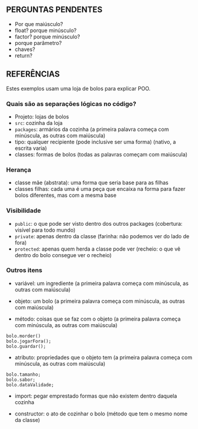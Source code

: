 ## PERGUNTAS PENDENTES

- Por que maiúsculo?
- float? porque minúsculo?
- factor? porque minúsculo?
- porque parâmetro?
- chaves?
- return?

## REFERÊNCIAS

Estes exemplos usam uma loja de bolos para explicar POO.

### Quais são as separações lógicas no código?
- Projeto: lojas de bolos
- `src`: cozinha da loja
- `packages`: armários da cozinha (a primeira palavra começa com minúscula, as outras com maiúscula)
- tipo: qualquer recipiente (pode inclusive ser uma forma) (nativo, a escrita varia)
- classes: formas de bolos (todas as palavras começam com maiúscula)

### Herança

- classe mãe (abstrata): uma forma que seria base para as filhas
- classes filhas: cada uma é uma peça que encaixa na forma para fazer bolos diferentes, mas com a mesma base

### Visibilidade

- `public`: o que pode ser visto dentro dos outros packages (cobertura: visível para todo mundo)
- `private`: apenas dentro da classe (farinha: não podemos ver do lado de fora)
- `protected`: apenas quem herda a classe pode ver (recheio: o que vê dentro do bolo consegue ver o recheio)

### Outros itens

- variável: um ingrediente (a primeira palavra começa com minúscula, as outras com maiúscula)
- objeto: um bolo (a primeira palavra começa com minúscula, as outras com maiúscula)

- método: coisas que se faz com o objeto (a primeira palavra começa com minúscula, as outras com maiúscula)
```
bolo.morder()
bolo.jogarFora();
bolo.guardar();
```

- atributo: propriedades que o objeto tem (a primeira palavra começa com minúscula, as outras com maiúscula)
```
bolo.tamanho;
bolo.sabor;
bolo.dataValidade;
```

- import: pegar emprestado formas que não existem dentro daquela cozinha

- constructor: o ato de cozinhar o bolo (método que tem o mesmo nome da classe)

